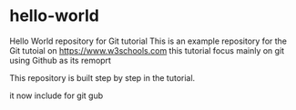 # hello-world
Hello World repository for Git tutorial
This is an example repository for the Git tutoial on https://www.w3schools.com
this tutorial focus mainly on git using Github as its remoprt

This repository is built step by step in the tutorial.

it now include for git gub
